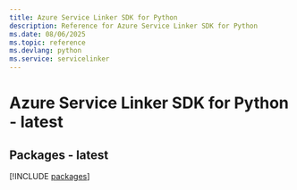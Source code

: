 ```yaml
---
title: Azure Service Linker SDK for Python
description: Reference for Azure Service Linker SDK for Python
ms.date: 08/06/2025
ms.topic: reference
ms.devlang: python
ms.service: servicelinker
---
```

# Azure Service Linker SDK for Python - latest
## Packages - latest
[!INCLUDE [packages](service-linker-index.md)]